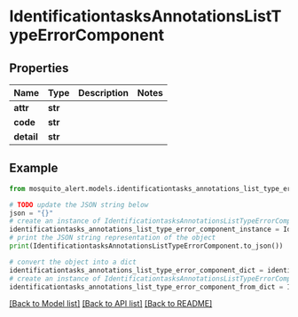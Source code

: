 # IdentificationtasksAnnotationsListTypeErrorComponent


## Properties

Name | Type | Description | Notes
------------ | ------------- | ------------- | -------------
**attr** | **str** |  | 
**code** | **str** |  | 
**detail** | **str** |  | 

## Example

```python
from mosquito_alert.models.identificationtasks_annotations_list_type_error_component import IdentificationtasksAnnotationsListTypeErrorComponent

# TODO update the JSON string below
json = "{}"
# create an instance of IdentificationtasksAnnotationsListTypeErrorComponent from a JSON string
identificationtasks_annotations_list_type_error_component_instance = IdentificationtasksAnnotationsListTypeErrorComponent.from_json(json)
# print the JSON string representation of the object
print(IdentificationtasksAnnotationsListTypeErrorComponent.to_json())

# convert the object into a dict
identificationtasks_annotations_list_type_error_component_dict = identificationtasks_annotations_list_type_error_component_instance.to_dict()
# create an instance of IdentificationtasksAnnotationsListTypeErrorComponent from a dict
identificationtasks_annotations_list_type_error_component_from_dict = IdentificationtasksAnnotationsListTypeErrorComponent.from_dict(identificationtasks_annotations_list_type_error_component_dict)
```
[[Back to Model list]](../README.md#documentation-for-models) [[Back to API list]](../README.md#documentation-for-api-endpoints) [[Back to README]](../README.md)


